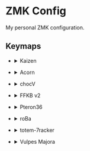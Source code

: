 # ZMK Config

My personal ZMK configuration.

## Keymaps

* <details>
  <summary> Kaizen </summary>
  <img src="./assets/kaizen.svg" alt="Kaizen Keymap">
</details>

* <details>
  <summary> Acorn </summary>
  <img src="./assets/acorn.svg" alt="Acorn Keymap">
</details>

* <details>
  <summary> chocV </summary>
  <img src="./assets/chocV.svg" alt="chocV Keymap">
</details>

* <details>
  <summary> FFKB v2 </summary>
  <img src="./assets/ffkb_v2.svg" alt="FFKB v2 Keymap">
</details>

* <details>
  <summary> Pteron36 </summary>
  <img src="./assets/pteron36.svg" alt="Pteron36 Keymap">
</details>

* <details>
  <summary> roBa </summary>
  <img src="./assets/roBa.svg" alt="roBa Keymap">
</details>

* <details>
  <summary> totem-7racker </summary>
  <img src="./assets/totem-7racker.svg" alt="totem7racker Keymap">
</details>

* <details>
  <summary> Vulpes Majora </summary>
  <img src="./assets/vulpes_majora_v1.svg" alt="Vulpes Majora Keymap">
</details>
